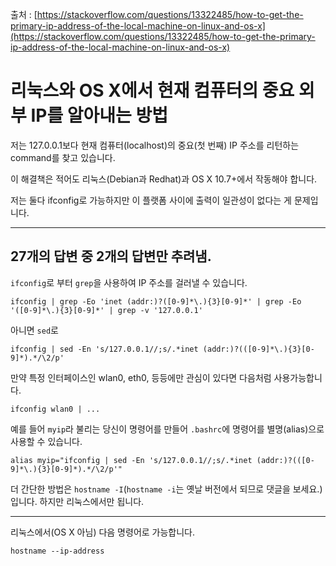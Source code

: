 출처 : [https://stackoverflow.com/questions/13322485/how-to-get-the-primary-ip-address-of-the-local-machine-on-linux-and-os-x](https://stackoverflow.com/questions/13322485/how-to-get-the-primary-ip-address-of-the-local-machine-on-linux-and-os-x)

# 리눅스와 OS X에서 현재 컴퓨터의 중요 외부 IP를 알아내는 방법

저는 127.0.0.1보다 현재 컴퓨터(localhost)의 중요(첫 번째) IP 주소를 리턴하는 command를 찾고 있습니다.

이 해결책은 적어도 리눅스(Debian과 Redhat)과 OS X 10.7+에서 작동해야 합니다.

저는 둘다 ifconfig로 가능하지만 이 플랫폼 사이에 출력이 일관성이 없다는 게 문제입니다.

------

## 27개의 답변 중 2개의 답변만 추려냄.

`ifconfig`로 부터 `grep`을 사용하여 IP 주소를 걸러낼 수 있습니다.

```shell
ifconfig | grep -Eo 'inet (addr:)?([0-9]*\.){3}[0-9]*' | grep -Eo '([0-9]*\.){3}[0-9]*' | grep -v '127.0.0.1'
```

아니면 `sed`로

```shell
ifconfig | sed -En 's/127.0.0.1//;s/.*inet (addr:)?(([0-9]*\.){3}[0-9]*).*/\2/p'
```

만약 특정 인터페이스인 wlan0, eth0, 등등에만 관심이 있다면 다음처럼 사용가능합니다.

```shell
ifconfig wlan0 | ...
```


예를 들어 `myip`라 불리는 당신이 명령어를 만들어 `.bashrc`에 명령어를 별명(alias)으로 사용할 수 있습니다.

```shell
alias myip="ifconfig | sed -En 's/127.0.0.1//;s/.*inet (addr:)?(([0-9]*\.){3}[0-9]*).*/\2/p'"
```

더 간단한 방법은 `hostname -I`(`hostname -i`는 옛날 버전에서 되므로 댓글을 보세요.) 입니다. 하지만 리눅스에서만 됩니다.

---

리눅스에서(OS X 아님) 다음 명령어로 가능합니다.

```shell
hostname --ip-address
```
